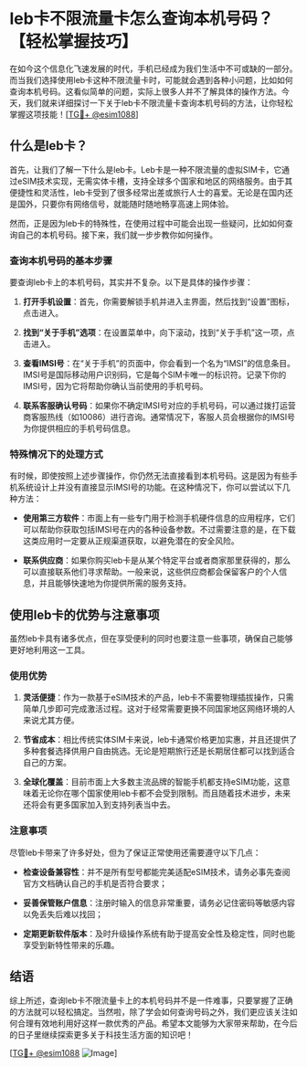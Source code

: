 # leb卡不限流量卡怎么查询本机号码？【轻松掌握技巧】

在如今这个信息化飞速发展的时代，手机已经成为我们生活中不可或缺的一部分。而当我们选择使用leb卡这种不限流量卡时，可能就会遇到各种小问题，比如如何查询本机号码。这看似简单的问题，实际上很多人并不了解具体的操作方法。今天，我们就来详细探讨一下关于leb卡不限流量卡查询本机号码的方法，让你轻松掌握这项技能！[[TG💪+ @esim1088](https://t.me/s/esim1088)]

## 什么是leb卡？

首先，让我们了解一下什么是leb卡。Leb卡是一种不限流量的虚拟SIM卡，它通过eSIM技术实现，无需实体卡槽，支持全球多个国家和地区的网络服务。由于其便捷性和灵活性，leb卡受到了很多经常出差或旅行人士的喜爱。无论是在国内还是国外，只要你有网络信号，就能随时随地畅享高速上网体验。

然而，正是因为leb卡的特殊性，在使用过程中可能会出现一些疑问，比如如何查询自己的本机号码。接下来，我们就一步步教你如何操作。

### 查询本机号码的基本步骤

要查询leb卡上的本机号码，其实并不复杂。以下是具体的操作步骤：

1. **打开手机设置**：首先，你需要解锁手机并进入主界面，然后找到“设置”图标，点击进入。

2. **找到“关于手机”选项**：在设置菜单中，向下滚动，找到“关于手机”这一项，点击进入。

3. **查看IMSI号**：在“关于手机”的页面中，你会看到一个名为“IMSI”的信息条目。IMSI号是国际移动用户识别码，它是每个SIM卡唯一的标识符。记录下你的IMSI号，因为它将帮助你确认当前使用的手机号码。

4. **联系客服确认号码**：如果你不确定IMSI号对应的手机号码，可以通过拨打运营商客服热线（如10086）进行咨询。通常情况下，客服人员会根据你的IMSI号为你提供相应的手机号码信息。

### 特殊情况下的处理方式

有时候，即使按照上述步骤操作，你仍然无法直接看到本机号码。这是因为有些手机系统设计上并没有直接显示IMSI号的功能。在这种情况下，你可以尝试以下几种方法：

- **使用第三方软件**：市面上有一些专门用于检测手机硬件信息的应用程序，它们可以帮助你获取包括IMSI号在内的各种设备参数。不过需要注意的是，在下载这类应用时一定要从正规渠道获取，以避免潜在的安全风险。

- **联系供应商**：如果你购买leb卡是从某个特定平台或者商家那里获得的，那么可以直接联系他们寻求帮助。一般来说，这些供应商都会保留客户的个人信息，并且能够快速地为你提供所需的服务支持。

## 使用leb卡的优势与注意事项

虽然leb卡具有诸多优点，但在享受便利的同时也要注意一些事项，确保自己能够更好地利用这一工具。

### 使用优势

1. **灵活便捷**：作为一款基于eSIM技术的产品，leb卡不需要物理插拔操作，只需简单几步即可完成激活过程。这对于经常需要更换不同国家地区网络环境的人来说尤其方便。

2. **节省成本**：相比传统实体SIM卡来说，leb卡通常价格更加实惠，并且还提供了多种套餐选择供用户自由挑选。无论是短期旅行还是长期居住都可以找到适合自己的方案。

3. **全球化覆盖**：目前市面上大多数主流品牌的智能手机都支持eSIM功能，这意味着无论你在哪个国家使用leb卡都不会受到限制。而且随着技术进步，未来还将会有更多国家加入到支持列表当中去。

### 注意事项

尽管leb卡带来了许多好处，但为了保证正常使用还需要遵守以下几点：

- **检查设备兼容性**：并不是所有型号都能完美适配eSIM技术，请务必事先查阅官方文档确认自己的手机是否符合要求；
  
- **妥善保管账户信息**：注册时输入的信息非常重要，请务必记住密码等敏感内容以免丢失后难以找回；
  
- **定期更新软件版本**：及时升级操作系统有助于提高安全性及稳定性，同时也能享受到新特性带来的乐趣。

## 结语

综上所述，查询leb卡不限流量卡上的本机号码并不是一件难事，只要掌握了正确的方法就可以轻松搞定。当然啦，除了学会如何查询号码之外，我们更应该关注如何合理有效地利用好这样一款优秀的产品。希望本文能够为大家带来帮助，在今后的日子里继续探索更多关于科技生活方面的知识吧！

[[TG💪+ @esim1088](https://t.me/s/esim1088) ![Image](https://i.postimg.cc/4NQfJmqS/Snipaste-2025-05-13-00-14-12.png)]